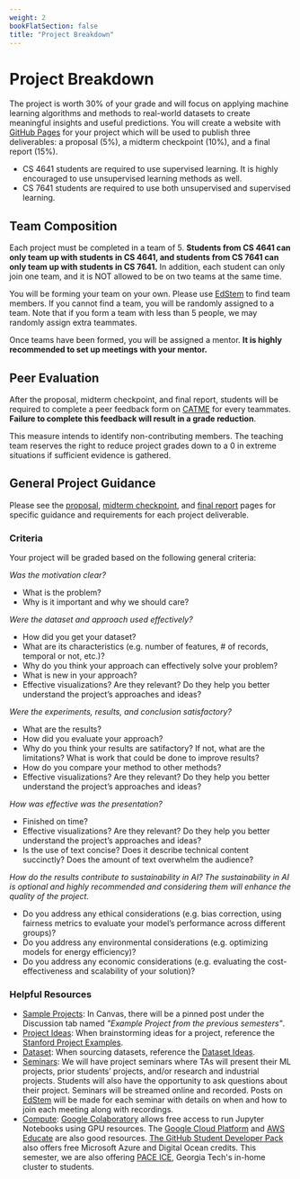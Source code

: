 ```yaml
---
weight: 2
bookFlatSection: false
title: "Project Breakdown"
---
```


# Project Breakdown

The project is worth 30% of your grade and will focus on applying machine learning algorithms and methods to real-world datasets to create meaningful insights and useful predictions. You will create a website with [GitHub Pages](https://pages.github.com/) for your project which will be used to publish three deliverables: a proposal (5%), a midterm checkpoint (10%), and a final report (15%).

- CS 4641 students are required to use supervised learning. It is highly encouraged to use unsupervised learning methods as well.
- CS 7641 students are required to use both unsupervised and supervised learning.

## Team Composition

Each project must be completed in a team of 5. **Students from CS 4641 can only team up with students in CS 4641, and students from CS 7641 can only team up with students in CS 7641.** In addition, each student can only join one team, and it is NOT allowed to be on two teams at the same time.

You will be forming your team on your own. Please use [EdStem](https://edstem.org/us/dashboard) to find team members. If you cannot find a team, you will be randomly assigned to a team. Note that if you form a team with less than 5 people, we may randomly assign extra teammates.

Once teams have been formed, you will be assigned a mentor. **It is highly recommended to set up meetings with your mentor.**

## Peer Evaluation

After the proposal, midterm checkpoint, and final report, students will be required to complete a peer feedback form on [CATME](https://www.catme.org/student/survey_take) for every teammates. **Failure to complete this feedback will result in a grade reduction**.

This measure intends to identify non-contributing members. The teaching team reserves the right to reduce project grades down to a 0 in extreme situations if sufficient evidence is gathered.

## General Project Guidance

Please see the [proposal](proposal), [midterm checkpoint](midterm), and [final report](final) pages for specific guidance and requirements for each project deliverable.

### Criteria

Your project will be graded based on the following general criteria:

*Was the motivation clear?*

- What is the problem?
- Why is it important and why we should care?

*Were the dataset and approach used effectively?*

- How did you get your dataset?
- What are its characteristics (e.g. number of features, # of records, temporal or not, etc.)?
- Why do you think your approach can effectively solve your problem?
- What is new in your approach?
- Effective visualizations? Are they relevant? Do they help you better understand the project’s approaches and ideas?

*Were the experiments, results, and conclusion satisfactory?*

- What are the results?
- How did you evaluate your approach?
- Why do you think your results are satifactory? If not, what are the limitations? What is work that could be done to improve results?
- How do you compare your method to other methods?
- Effective visualizations? Are they relevant? Do they help you better understand the project’s approaches and ideas?

*How was effective was the presentation?*

- Finished on time?
- Effective visualizations? Are they relevant? Do they help you better understand the project’s approaches and ideas?
- Is the use of text concise? Does it describe technical content succinctly? Does the amount of text overwhelm the audience?

*How do the results contribute to sustainability in AI? The sustainability in AI is optional and highly recommended and considering them will enhance the quality of the project.*

- Do you address any ethical considerations (e.g. bias correction, using fairness metrics to evaluate your model’s performance across different groups)?
- Do you address any environmental considerations (e.g. optimizing models for energy efficiency)?
- Do you address any economic considerations (e.g. evaluating the cost-effectiveness and scalability of your solution)?

### Helpful Resources

- <u>Sample Projects</u>: In Canvas, there will be a pinned post under the Discussion tab named *"Example Project from the previous semesters"*.
- <u>Project Ideas</u>: When brainstorming ideas for a project, reference the [Stanford Project Examples](http://cs229.stanford.edu/projects2012.html).
- <u>Dataset</u>: When sourcing datasets, reference the [Dataset Ideas](../../resources/collection/#dataset-ideas).
- <u>Seminars</u>: We will have project seminars where TAs will present their ML projects, prior students’ projects, and/or research and industrial projects. Students will also have the opportunity to ask questions about their project. Seminars will be streamed online and recorded. Posts on [EdStem](https://edstem.org/us/dashboard) will be made for each seminar with details on when and how to join each meeting along with recordings.
- <u>Compute</u>: [Google Colaboratory](https://colab.research.google.com/notebooks/welcome.ipynb) allows free access to run Jupyter Notebooks using GPU resources. The [Google Cloud Platform](https://cloud.google.com/edu/students) and [AWS Educate](https://aws.amazon.com/education/awseducate/) are also good resources. [The GitHub Student Developer Pack](https://education.github.com/pack) also offers free Microsoft Azure and Digital Ocean credits. This semester, we are also offering [PACE ICE](https://gatech.service-now.com/home?id=kb_article_view&sysparm_article=KB0042102), Georgia Tech's in-home cluster to students.
